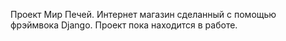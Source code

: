 Проект Мир Печей. Интернет магазин сделанный с помощью фрэймвока Django.
Проект пока находится в работе.
